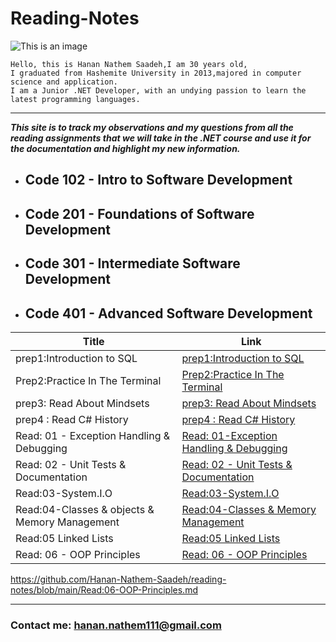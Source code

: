 # Reading-Notes

![This is an image](https://th.bing.com/th/id/R.898a8b5c021f3b65a8e6e47ac6c7157c?rik=WmWbMjVFyj6l1w&pid=ImgRaw&r=0)
```
Hello, this is Hanan Nathem Saadeh,I am 30 years old,
I graduated from Hashemite University in 2013,majored in computer science and application.
I am a Junior .NET Developer, with an undying passion to learn the latest programming languages. 
```
---
***This site is to track my observations and my questions from all the reading assignments that we will take in the .NET course and use it for the documentation and highlight my new information.*** 


- ## Code 102 - Intro to Software Development

- ## Code 201 - Foundations of Software Development

- ## Code 301 - Intermediate Software Development

- ## Code 401 - Advanced Software Development

| Title      | Link |
| ----------- | ----------- |
| prep1:Introduction to SQL   | [prep1:Introduction to SQL](https://github.com/Hanan-Nathem-Saadeh/reading-notes/blob/main/prep1:IntroductiontoSQL.md)|
| Prep2:Practice In The Terminal   | [Prep2:Practice In The Terminal](https://github.com/Hanan-Nathem-Saadeh/reading-notes/blob/main/Prep2:PracticeInTheTerminal.md) |
|prep3: Read About Mindsets   |      [prep3: Read About Mindsets](https://github.com/Hanan-Nathem-Saadeh/reading-notes/blob/main/Prep3-Mindset.md) |
| prep4 : Read C# History    |[prep4 : Read C# History](https://github.com/Hanan-Nathem-Saadeh/reading-notes/blob/main/Prep4:%20ReadC%23History.md) |
| Read: 01 - Exception Handling & Debugging |[Read: 01-Exception Handling & Debugging](https://github.com/Hanan-Nathem-Saadeh/reading-notes/blob/main/Read1:ExceptionHandlingDebugging.md) |
| Read: 02 - Unit Tests & Documentation | [Read: 02 - Unit Tests & Documentation](https://github.com/Hanan-Nathem-Saadeh/reading-notes/blob/main/Read:02-UnitTests%26Documentation.md) |
|Read:03-System.I.O | [Read:03-System.I.O](https://github.com/Hanan-Nathem-Saadeh/reading-notes/blob/main/Read:03-System.I.O.md) |
|Read:04-Classes & objects & Memory Management | [Read:04-Classes & Memory Management](https://github.com/Hanan-Nathem-Saadeh/reading-notes/blob/main/Read:04-Classes%26Objects.md) |
|Read:05 Linked Lists | [Read:05 Linked Lists](https://github.com/Hanan-Nathem-Saadeh/reading-notes/blob/main/Read:05-LinkedLists.md) |
|Read: 06 - OOP Principles | [Read: 06 - OOP Principles](https://github.com/Hanan-Nathem-Saadeh/reading-notes/blob/main/Read:06-OOP-Principles.md) |

https://github.com/Hanan-Nathem-Saadeh/reading-notes/blob/main/Read:06-OOP-Principles.md


---
### Contact me: <hanan.nathem111@gmail.com>


